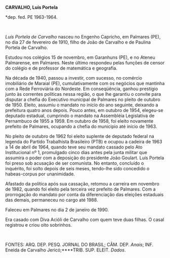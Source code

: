 **CARVALHO, Luís Portela**

\*dep. fed. PE 1963-1964.

 

*Luís Portela de Carvalho* nasceu no Engenho Capricho, em Palmares (PE),
no dia 27 de fevereiro de 1910, filho de João de Carvalho e de Paulina
Portela de Carvalho.

Estudou nos colégios 15 de novembro, em Garanhuns (PE), e no Ateneu
Palmarense, em Palmares. Neste último respondeu pelas funções de censor
do colégio e de professor de matemática e geografia.

Na década de 1940, passou a investir, com sucesso, no comércio
imobiliário de Maraial (PE), cumulativamente com os negócios que
mantinha com a Rede Ferroviária do Nordeste. Em conseqüência, ganhou
prestígio junto às correntes políticas nessa região, o que lhe garantiu
o convite para disputar a chefia do Executivo municipal de Palmares no
pleito de outubro de 1950. Eleito, assumiu o mandato no início do ano
seguinte, deixando a prefeitura quatro anos depois. Pouco antes, em
outubro de 1954, elegeu-se deputado estadual, cumprindo o mandato na
Assembléia Legislativa de Pernambuco de 1955 a 1959. Em outubro de 1958,
foi eleito novamente prefeito de Palmares, ocupando a chefia do
município até início de 1963.

No pleito de outubro de 1962 foi eleito suplente de deputado federal na
legenda do Partido Trabalhista Brasileiro (PTB) e ocupou a cadeira de
1963 a 14 de abril de 1964, quando teve seu mandato cassado pelo Ato
Institucional nº 1, promulgado cinco dias antes pela junta militar que
assumira o poder com a deposição do presidente João Goulart. Luís
Portela foi preso sob acusação de ser comunista. No entanto, concluído o
inquérito, foi solto depois de seis meses, tendo-lhe sido concedido o
habeas-corpus por unanimidade.

Afastado da política após sua cassação, retomou a carreira em novembro
de 1982, quando foi eleito pela terceira vez prefeito de Palmares. Com a
prorrogação do mandato por conta da diferenciação das eleições estaduais
das demais, permaneceu no cargo até 1988.

Faleceu em Palmares no dia 2 de janeiro de 1990.

Era casado com Diva Acióli de Carvalho com quem teve duas filhas. O
casal registrou e criou oito sobrinhos.

 

FONTES: ARQ. DEP. PESQ. JORNAL DO BRASIL; CÂM. DEP. *Anais*; INF. Eneida
de Carvalho Jericó;****TRIB. SUP. ELEIT. *Dados*.

 
